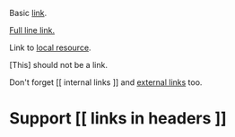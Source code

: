Basic [link](https://foo.bar).

[Full line link.](http://foo.bar.baz)

Link to [local resource](/blog/baz).

[This] should not be a link.

Don't forget [[ internal links ]] and [external links](https://foo.com) too.

# Support [[ links in headers ]]
